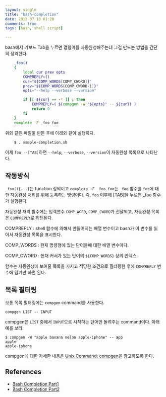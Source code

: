 ```yaml
---
layout: single
title: "bash-completion"
date: 2012-07-13 01:20
comments: true
tags: [bash, shell script]

---
```


bash에서 키보드 Tab을 누르면 명령어를 자동완성해주는데
그걸 만드는 방법을 간단히 정리한다.


<!-- more -->

``` bash
	_foo()
	{
	    local cur prev opts
	    COMPREPLY=()
	    cur="${COMP_WORDS[COMP_CWORD]}"
	    prev="${COMP_WORDS[COMP_CWORD-1]}"
	    opts="--help --verbose --version"

	    if [[ ${cur} == -* ]] ; then
	        COMPREPLY=( $(compgen -W "${opts}" -- ${cur}) )
	        return 0
	    fi
	}
	complete -F _foo foo
```

위와 같은 파일을 만든 후에 아래와 같이 실행하자.

``` bash
	$ . sample-completion.sh
```

이제 `foo --[TAB]`하면 `--help`, `--verbose`, `--version`이 자동완성 목록으로 나타난다.

## 작동방식

`_foo(){...}`는 function 정의이고 `complete -F _foo foo`는
`_foo` 함수를 `foo`에 대한 자동완성 처리를 위해 등록하는 명령이다.
즉,  `foo` 이후에 [TAB]을 누르면 _foo 함수가 실행된다.

자동완성 처리 함수에는 입력변수 `COMP_WORD`, `COMP_CWORD`가 전달되고,
자동완성 목록은 `COMPREPLY`로 리턴된다.

COMPREPLY
: shell 함수에 의해서 만들어지는 배열 변수이고
bash가 이 변수를 읽어서 자동완성 목록을 표시한다.

COMP_WORDS
: 현재 명령행에 있는 단어들에 대한 배열 변수이다.

COMP_CWORD
: 현재 커서가 있는 단어의 `${COMP_WORDS}` 상의 인덱스.

함수는 자동완성에 보여줄 목록을 가지고 적당한 조건으로 필터링한 후에 `COMPREPLY` 변수에 담기만 하면 된다.

## 목록 필터링

보통 목록 필터링에는 `compgen` command를 사용한다.

	compgen LIST -- INPUT

compgen은 `LIST` 중에서 `INPUT`으로 시작하는 단어만 돌려주는 command이다.
아래 예를 보라.

	$ compgen -W "apple banana melon apple-iphone" -- app
	apple
	apple-iphone



compgen에 대한 자세한 내용은 [Unix Command: compgen][compgen]을 참고하도록 한다.

## References

* [Bash Completion Part1][bash completion part1]
* [Bash Completion Part2][bash completion part2]


[bash completion part1]: http://www.debian-administration.org/articles/316
[bash completion part2]: http://www.debian-administration.org/article/An_introduction_to_bash_completion_part_2
[compgen]: http://linux.about.com/library/cmd/blcmdl1_compgen.htm

